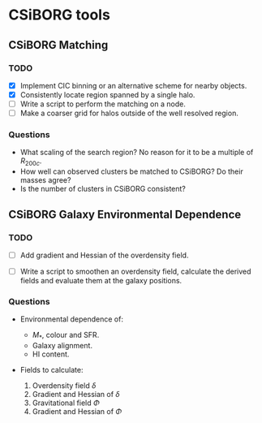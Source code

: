 # CSiBORG tools

## CSiBORG Matching

### TODO
- [x] Implement CIC binning or an alternative scheme for nearby objects.
- [x] Consistently locate region spanned by a single halo.
- [ ] Write a script to perform the matching on a node.
- [ ] Make a coarser grid for halos outside of the well resolved region.

### Questions
- What scaling of the search region? No reason for it to be a multiple of $R_{200c}$.
- How well can observed clusters be matched to CSiBORG? Do their masses agree?
- Is the number of clusters in CSiBORG consistent?


## CSiBORG Galaxy Environmental Dependence

### TODO
- [ ] Add gradient and Hessian of the overdensity field.
- [ ] Write a script to smoothen an overdensity field, calculate the derived fields and evaluate them at the galaxy positions.


### Questions
- Environmental dependence of:
  - $M_*$, colour and SFR.
  - Galaxy alignment.
  - HI content.

- Fields to calculate:
    1. Overdensity field $\delta$
    2. Gradient and Hessian of $\delta$
    3. Gravitational field $\Phi$
    4. Gradient and Hessian of $\Phi$
